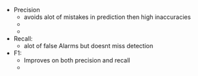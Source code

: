 - Precision
	- avoids alot of mistakes in prediction then high inaccuracies
	-
	-
- Recall:
	- alot of false Alarms but doesnt miss detection
- F1:
	- Improves on both precision and recall
	-
